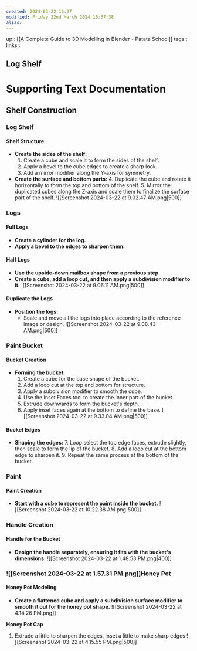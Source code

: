 ```yaml
---
created: 2024-03-22 16:37 
modified: Friday 22nd March 2024 16:37:38
alias: 
---
```

up::  [[A Complete Guide to 3D Modelling in Blender - Patata School]]
tags::
links::
## Log Shelf

# Supporting Text Documentation

## Shelf Construction

### Log Shelf

#### Shelf Structure
- **Create the sides of the shelf:**
  1. Create a cube and scale it to form the sides of the shelf.
  2. Apply a bevel to the cube edges to create a sharp look.
  3. Add a mirror modifier along the Y-axis for symmetry.
- **Create the surface and bottom parts:**
  4. Duplicate the cube and rotate it horizontally to form the top and bottom of the shelf.
  5. Mirror the duplicated cubes along the Z-axis and scale them to finalize the surface part of the shelf.
![[Screenshot 2024-03-22 at 9.02.47 AM.png|500]]
### Logs

#### Full Logs
- **Create a cylinder for the log.**
- **Apply a bevel to the edges to sharpen them.**

#### Half Logs
- **Use the upside-down mailbox shape from a previous step.**
- **Create a cube, add a loop cut, and then apply a subdivision modifier to it.**
![[Screenshot 2024-03-22 at 9.06.11 AM.png|500]]
#### Duplicate the Logs
- **Position the logs:**
  - Scale and move all the logs into place according to the reference image or design.
![[Screenshot 2024-03-22 at 9.08.43 AM.png|500]]
### Paint Bucket

#### Bucket Creation
- **Forming the bucket:**
  1. Create a cube for the base shape of the bucket.
  2. Add a loop cut at the top and bottom for structure.
  3. Apply a subdivision modifier to smooth the cube.
  4. Use the Inset Faces tool to create the inner part of the bucket.
  5. Extrude downwards to form the bucket's depth.
  6. Apply inset faces again at the bottom to define the base.
![[Screenshot 2024-03-22 at 9.33.04 AM.png|500]]
#### Bucket Edges
- **Shaping the edges:**
  7. Loop select the top edge faces, extrude slightly, then scale to form the lip of the bucket.
  8. Add a loop cut at the bottom edge to sharpen it.
  9. Repeat the same process at the bottom of the bucket.

### Paint
#### Paint Creation
- **Start with a cube to represent the paint inside the bucket.**
![[Screenshot 2024-03-22 at 10.22.38 AM.png|500]]
### Handle Creation

#### Handle for the Bucket
- **Design the handle separately, ensuring it fits with the bucket's dimensions.**
![[Screenshot 2024-03-22 at 1.48.53 PM.png|400]]

### ![[Screenshot 2024-03-22 at 1.57.31 PM.png]]Honey Pot

#### Honey Pot Modeling
- **Create a flattened cube and apply a subdivision surface modifier to smooth it out for the honey pot shape.**
![[Screenshot 2024-03-22 at 4.14.26 PM.png]]

**Honey Pot Cap**
1. Extrude a little to sharpen the edges, inset a little to make sharp edges
![[Screenshot 2024-03-22 at 4.15.55 PM.png|500]]

